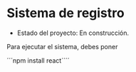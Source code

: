 <h1> Sistema de registro</h1>

- Estado del proyecto: En construcción.

Para ejecutar el sistema, debes poner

´´´npm install react´´´´
